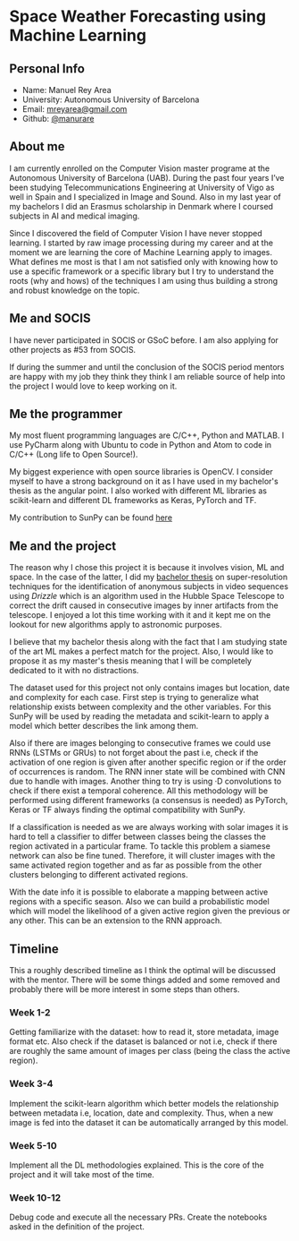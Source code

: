 # Space Weather Forecasting using Machine Learning
## Personal Info
- Name: Manuel Rey Area
- University: Autonomous University of Barcelona
- Email: mreyarea@gmail.com
- Github: [@manurare](https://github.com/manurare)

## About me
I am currently enrolled on the Computer Vision master programe at the Autonomous University of Barcelona (UAB). During the past four years I’ve been studying Telecommunications Engineering at University of Vigo as well in Spain and I specialized in Image and Sound. Also in my last year of my bachelors I did an Erasmus scholarship in Denmark where I coursed subjects in AI and medical imaging.

Since I discovered the field of Computer Vision I have never stopped learning. I started by raw image processing during my career and at the moment we are learning the core of Machine Learning apply to images. What defines me most is that I am not satisfied only with knowing how to use a specific framework or a specific library but I try to understand the roots (why and hows) of the techniques I am using thus building a strong and robust knowledge on the topic.

## Me and SOCIS
I have never participated in SOCIS or GSoC before. I am also applying for other projects as #53 from SOCIS.

If during the summer and until the conclusion of the SOCIS period mentors are happy with my job they think they think I am reliable source of help into the project I would love to keep working on it.

## Me the programmer
My most fluent programming languages are C/C++, Python and MATLAB. I use PyCharm along with Ubuntu to code in Python and Atom to code in C/C++ (Long life to Open Source!).

My biggest experience with open source libraries is OpenCV. I consider myself to have a strong background on it as I have used in my bachelor's thesis as the angular point. I also worked with different ML libraries as scikit-learn and different DL frameworks as Keras, PyTorch and TF.

My contribution to SunPy can be found [here](https://github.com/sunpy/sunpy/issues/3007)

## Me and the project
The reason why I chose this project it is because it involves vision, ML and space. In the case of the latter, I did my [bachelor thesis](https://github.com/manurare/Superresolution-VideoSequences) on super-resolution techniques for the identification of anonymous subjects in video sequences using _Drizzle_ which is an algorithm used in the Hubble Space Telescope to correct the drift caused in consecutive images by inner artifacts from the telescope. I enjoyed a lot this time working with it and it kept me on the lookout for new algorithms apply to astronomic purposes.

I believe that my bachelor thesis along with the fact that I am studying state of the art ML makes a perfect match for the project. Also, I would like to propose it as my master's thesis meaning that I will be completely dedicated to it with no distractions.

The dataset used for this project not only contains images but location, date and complexity for each case. First step is trying to generalize what relationship exists between complexity and the other variables. For this SunPy will be used by reading the metadata and scikit-learn to apply a model which better describes the link among them.

Also if there are images belonging to consecutive frames we could use RNNs (LSTMs or GRUs) to not forget about the past i.e, check if the activation of one region is given after another specific region or if the order of occurrences is random. The RNN inner state will be combined with CNN due to handle with images. Another thing to try is using ·D convolutions to check if there exist a temporal coherence. All this methodology will be performed using different frameworks (a consensus is needed) as PyTorch, Keras or TF always finding the optimal compatibility with SunPy.

If a classification is needed as we are always working with solar images it is hard to tell a classifier to differ between classes being the classes the region activated in a particular frame. To tackle this problem a siamese network can also be fine tuned. Therefore, it will cluster images with the same activated region together and as far as possible from the other clusters belonging to different activated regions.

With the date info it is possible to elaborate a mapping between active regions with a specific season. Also we can build a probabilistic model which will model the likelihood of a given active region given the previous or any other. This can be an extension to the RNN approach.

## Timeline
This a roughly described timeline as I think the optimal will be discussed with the mentor. There will be some things added and some removed and probably there will be more interest in some steps than others.
### Week 1-2
Getting familiarize with the dataset: how to read it, store metadata, image format etc. Also check if the dataset is balanced or not i.e, check if there are roughly the same amount of images per class (being the class the active region).
### Week 3-4
Implement the scikit-learn algorithm which better models the relationship between metadata i.e, location, date and complexity. Thus, when a new image is fed into the dataset it can be automatically arranged by this model.
### Week 5-10
Implement all the DL methodologies explained. This is the core of the project and it will take most of the time.
### Week 10-12
Debug code and execute all the necessary PRs. Create the notebooks asked in the definition of the project.
